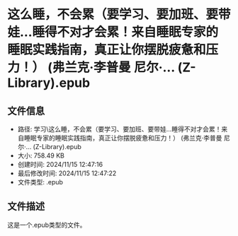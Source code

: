 ﻿# 这么睡，不会累（要学习、要加班、要带娃…睡得不对才会累！来自睡眠专家的睡眠实践指南，真正让你摆脱疲惫和压力！） (弗兰克·李普曼  尼尔·... (Z-Library).epub

## 文件信息
- 路径: 学习\这么睡，不会累（要学习、要加班、要带娃…睡得不对才会累！来自睡眠专家的睡眠实践指南，真正让你摆脱疲惫和压力！） (弗兰克·李普曼  尼尔·... (Z-Library).epub
- 大小: 758.49 KB
- 创建时间: 2024/11/15 12:47:16
- 最后修改时间: 2024/11/15 12:47:22
- 文件类型: .epub

## 文件描述
这是一个.epub类型的文件。

